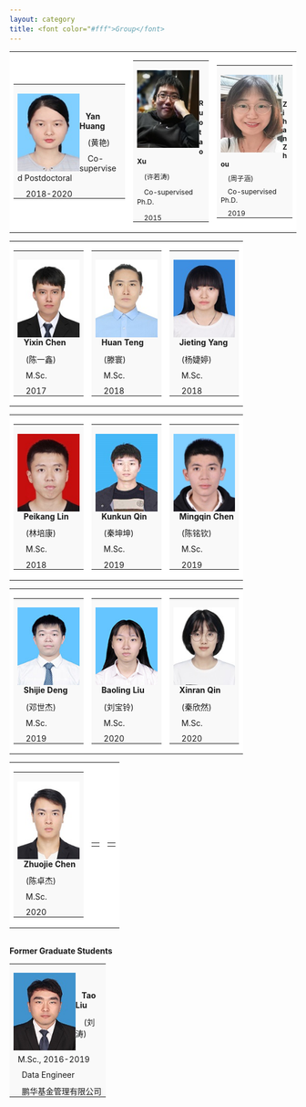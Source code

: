 ```yaml
---
layout: category
title: <font color="#fff">Group</font>
---
```

<style>
p.ex1 {margin-bottom:-0.1cm}
p.ex2 {margin-bottom: 0cm}
</style>
<!-------------------------------------------First--------------------------------------------------------->
<table width="100%" border="0">
<tbody>
<tr>
<td style="background-color: #fff;">
<table width="323">  <!--380-->
<tbody>
<tr>
<td style="background-color: #f9f9f9;">
<p class="ex2"><img src="https://github.com/csyhquan/csyhquan.github.io/raw/master/images/黄艳.jpg" alt="" height="136" align="left" /></p>
<br />
<p class="ex1"><g0><span><strong> &ensp; Yan Huang</strong></span></g0></p>
<p class="ex1"><g1><span>&ensp; &nbsp;(黄艳)</span></g1></p>
<p class="ex1"><g1><span>&ensp;&nbsp;&nbsp;Co-supervised Postdoctoral</span></g1></p>
<p class="ex1"><g1><span> &ensp;&nbsp;&nbsp;2018-2020</span></g1></p>
</td>
</tr>
</tbody>
</table>
</td>

<td style="background-color: #fff;">
<table width="323">
<tbody>
<tr>
<td style="background-color: #f9f9f9;">
<p class="ex2"><img src="https://github.com/csyhquan/csyhquan.github.io/raw/master/images/2015级co-surprised_phd许若涛.jpg" alt="" height="136" align="left" /></p>
<br />
<p class="ex1"><t-half  style="font-size: 85%;"><span><strong> &ensp; Ruotao Xu</strong></span></t-half></p>
<p class="ex1"><t1 style="font-size: 85%;"><span>&ensp; &nbsp;(许若涛)</span></t1></p>
<p class="ex1"><t1 style="font-size: 85%;"><span>&ensp;&nbsp;&nbsp;Co-supervised Ph.D.</span></t1></p>
<p class="ex1"><t1 style="font-size: 85%;"><span> &ensp;&nbsp;&nbsp;2015</span></t1></p>
</td>
</tr>
</tbody>
</table>
</td>

<td style="background-color: #fff;">
<table width="323">
<tbody>
<tr>
<td style="background-color: #f9f9f9;">
<p class="ex2"><img src="https://github.com/csyhquan/csyhquan.github.io/raw/master/images/2019级co-surprised_phd周子涵.jpg" alt="" height="136" align="left" /></p>
<br />
<p class="ex1" style="font-size: 85%;"><t-half><span><strong> &ensp; Zihan Zhou</strong></span></t-half></p>
<p class="ex1" style="font-size: 85%;"><t1><span>&ensp; &nbsp;(周子涵)</span></t1></p>
<p class="ex1" style="font-size: 85%;"><t1><span>&ensp;&nbsp;&nbsp;Co-supervised Ph.D.</span></t1></p>
<p class="ex1" style="font-size: 85%;"><t1><span> &ensp;&nbsp;&nbsp;2019</span></t1></p>
</td>
</tr>
</tbody>
</table>
</td>

</tr>
</tbody>
</table>

<!-------------------------------------------Second--------------------------------------------------------->

<table width="100%" border="0">
<tbody>
<tr>


<td style="background-color: #fff;">
<table width="323">
<tbody>
<tr>
<td style="background-color: #f9f9f9;">
<p class="ex2"><img src="https://github.com/csyhquan/csyhquan.github.io/raw/master/images/2017级硕士陈一鑫.jpg" alt="" height="136" align="left" /></p>
<br />
<p class="ex1"><t-half><span><strong> &ensp; Yixin Chen</strong></span></t-half></p>
<p class="ex1"><t1><span>&ensp; &nbsp;(陈一鑫)</span></t1></p>
<p class="ex1"><t1><span>&ensp;&nbsp;&nbsp;M.Sc.</span></t1></p>
<p class="ex1"><t1><span> &ensp;&nbsp;&nbsp;2017</span></t1></p>
</td>
</tr>
</tbody>
</table>
</td>

<td style="background-color: #fff;">
<table width="323">
<tbody>
<tr>
<td style="background-color: #f9f9f9;">
<p class="ex2"><img src="https://github.com/csyhquan/csyhquan.github.io/raw/master/images/2018级硕士滕寰.jpg" alt="" height="136" align="left" /></p>
<br />
<p class="ex1"><t-half><span><strong> &ensp; Huan Teng</strong></span></t-half></p>
<p class="ex1"><t1><span>&ensp; &nbsp;(滕寰)</span></t1></p>
<p class="ex1"><t1><span>&ensp;&nbsp;&nbsp;M.Sc.</span></t1></p>
<p class="ex1"><t1><span> &ensp;&nbsp;&nbsp;2018</span></t1></p>
</td>
</tr>
</tbody>
</table>
</td>


<td style="background-color: #fff;">
<table width="323">
<tbody>
<tr>
<td style="background-color: #f9f9f9;">
<p class="ex2"><img src="https://github.com/csyhquan/csyhquan.github.io/raw/master/images/2018级硕士杨婕婷.jpg" alt="" height="136" align="left" /></p>
<br />
<p class="ex1"><t-half><span><strong> &ensp; Jieting Yang</strong></span></t-half></p>
<p class="ex1"><t1><span>&ensp; &nbsp;(杨婕婷)</span></t1></p>
<p class="ex1"><t1><span>&ensp;&nbsp;&nbsp;M.Sc.</span></t1></p>
<p class="ex1"><t1><span> &ensp;&nbsp;&nbsp;2018</span></t1></p>
</td>
</tr>
</tbody>
</table>
</td>


</tr>
</tbody>
</table>



<!-------------------------------------------Third--------------------------------------------------------->

<table width="100%" border="0">
<tbody>
<tr>
<td style="background-color: #fff;">
<table width="323">
<tbody>
<tr>
<td style="background-color: #f9f9f9;">
<p class="ex2"><img src="https://github.com/csyhquan/csyhquan.github.io/raw/master/images/2018级硕士林培康.jpg" alt="" height="136" align="left" /></p>
<br />
<p class="ex1"><t-half><span><strong> &ensp; Peikang Lin</strong></span></t-half></p>
<p class="ex1"><t1><span>&ensp; &nbsp;(林培康)</span></t1></p>
<p class="ex1"><t1><span>&ensp;&nbsp;&nbsp;M.Sc.</span></t1></p>
<p class="ex1"><t1><span> &ensp;&nbsp;&nbsp;2018</span></t1></p>
</td>
</tr>
</tbody>
</table>
</td>


<td style="background-color: #fff;">
<table width="323">
<tbody>
<tr>
<td style="background-color: #f9f9f9;">
<p class="ex2"><img src="https://github.com/csyhquan/csyhquan.github.io/raw/master/images/2019级硕士秦坤坤.jpg" alt="" height="136" align="left" /></p>
<br />
<p class="ex1"><t-half><span><strong> &ensp; Kunkun Qin</strong></span></t-half></p>
<p class="ex1"><t1><span>&ensp; &nbsp;(秦坤坤)</span></t1></p>
<p class="ex1"><t1><span>&ensp;&nbsp;&nbsp;M.Sc.</span></t1></p>
<p class="ex1"><t1><span> &ensp;&nbsp;&nbsp;2019</span></t1></p>
</td>
</tr>
</tbody>
</table>
</td>



<td style="background-color: #fff;">
<table width="323">
<tbody>
<tr>
<td style="background-color: #f9f9f9;">
<p class="ex2"><img src="https://github.com/csyhquan/csyhquan.github.io/raw/master/images/2019级硕士陈铭钦.png" alt="" height="136" align="left" /></p>
<br />
<p class="ex1"><t-half><span><strong> &ensp; Mingqin Chen</strong></span></t-half></p>
<p class="ex1"><t1><span>&ensp; &nbsp;(陈铭钦)</span></t1></p>
<p class="ex1"><t1><span>&ensp;&nbsp;&nbsp;M.Sc.</span></t1></p>
<p class="ex1"><t1><span> &ensp;&nbsp;&nbsp;2019</span></t1></p>
</td>
</tr>
</tbody>
</table>
</td>

</tr>
</tbody>
</table>


<!-------------------------------------------fourth--------------------------------------------------------->


<table width="100%" border="0">
<tbody>
<tr>

<td style="background-color: #fff;">
<table width="323">
<tbody>
<tr>
<td style="background-color: #f9f9f9;">
<p class="ex2"><img src="https://github.com/csyhquan/csyhquan.github.io/raw/master/images/2019级硕士邓世杰.jpg" alt="" height="136" align="left" /></p>
<br />
<p class="ex1"><t-half><span><strong> &ensp; Shijie Deng</strong></span></t-half></p>
<p class="ex1"><t1><span>&ensp; &nbsp;(邓世杰)</span></t1></p>
<p class="ex1"><t1><span>&ensp;&nbsp;&nbsp;M.Sc.</span></t1></p>
<p class="ex1"><t1><span> &ensp;&nbsp;&nbsp;2019</span></t1></p>
</td>
</tr>
</tbody>
</table>
</td>

<td style="background-color: #fff;">
<table width="323">
<tbody>
<tr>
<td style="background-color: #f9f9f9;">
<p class="ex2"><img src="https://github.com/csyhquan/csyhquan.github.io/raw/master/images/2020级硕士刘宝铃.jpg" height="136" alt="" align="left" /></p>
<br />
<p class="ex1"><t-half><span><strong> &ensp; Baoling Liu</strong></span></t-half></p>
<p class="ex1"><t1><span>&ensp; &nbsp;(刘宝铃)</span></t1></p>
<p class="ex1"><t1><span>&ensp;&nbsp;&nbsp;M.Sc.</span></t1></p>
<p class="ex1"><t1><span> &ensp;&nbsp;&nbsp;2020</span></t1></p>
</td>
</tr>
</tbody>
</table>
</td>


<td style="background-color: #fff;">
<table width="323">
<tbody>
<tr>
<td style="background-color: #f9f9f9;">
<p class="ex2"><img src="https://github.com/csyhquan/csyhquan.github.io/raw/master/images/2020级硕士秦欣然.jpg" alt="" height="136" align="left" /></p>
<br />
<p class="ex1"><t-half><span><strong> &ensp; Xinran Qin</strong></span></t-half></p>
<p class="ex1"><t1><span>&ensp; &nbsp;(秦欣然)</span></t1></p>
<p class="ex1"><t1><span>&ensp;&nbsp;&nbsp;M.Sc.</span></t1></p>
<p class="ex1"><t1><span> &ensp;&nbsp;&nbsp;2020</span></t1></p>
</td>
</tr>
</tbody>
</table>
</td>

</tr>
</tbody>
</table>

<!-------------------------------------------fifth--------------------------------------------------------->

<table width="100%" border="0">
<tbody>
<tr>

<td style="background-color: #fff;">
<table width="323">
<tbody>
<tr>
<td style="background-color: #f9f9f9;">
<p class="ex2"><img src="https://github.com/csyhquan/csyhquan.github.io/raw/master/images/2020级硕士陈卓杰.jpg" alt="" height="136" align="left" /></p>
<br />
<p class="ex1"><t-half><span><strong> &ensp; Zhuojie Chen</strong></span></t-half></p>
<p class="ex1"><t1><span>&ensp; &nbsp;(陈卓杰)</span></t1></p>
<p class="ex1"><t1><span>&ensp;&nbsp;&nbsp;M.Sc.</span></t1></p>
<p class="ex1"><t1><span> &ensp;&nbsp;&nbsp;2020</span></t1></p>
</td>
</tr>
</tbody>
</table>
</td>

<td style="background-color: #fff;">
<table width="323">
<tbody>
<tr>
<td style="background-color: #fff;">
</td>
</tr>
</tbody>
</table>
</td>


<td style="background-color: #fff;">
<table width="323">
<tbody>
<tr>
<td style="background-color: #fff;">
</td>
</tr>
</tbody>
</table>
</td>

</tr>
</tbody>
</table>
<br/>
<summary><t0><span><strong>Former Graduate Students</strong></span></t0></summary>
<table width="323">
<tbody>
<td style="background-color: #f9f9f9;">
<p class="ex2"><img src="https://github.com/csyhquan/csyhquan.github.io/raw/master/images/2016级硕士刘涛.jpg" alt="" height="136" align="left" /></p>
<br />
<p class="ex1"><t-half><span><strong> &ensp; Tao Liu</strong></span></t-half></p>
<p class="ex1"><t1><span>&ensp; &nbsp;(刘涛)</span></t1></p>
<p class="ex1"><t1><span>&ensp;&nbsp;&nbsp;M.Sc., 2016-2019</span></t1></p>
<p class="ex1"><t1><span> &ensp;&nbsp;&nbsp;Data Engineer</span></t1></p>
<p class="ex1"><t1><span> &ensp;&nbsp;&nbsp;鹏华基金管理有限公司</span></t1></p>
</td>
</tr>
</tbody>
</table>